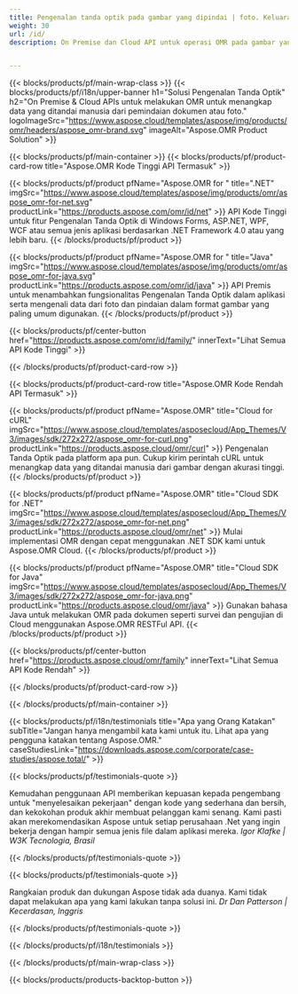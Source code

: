 ```yaml
---
title: Pengenalan tanda optik pada gambar yang dipindai | foto. Keluaran dalam CSV 
weight: 30
url: /id/
description: On Premise dan Cloud API untuk operasi OMR pada gambar yang diputar, dilihat dari samping, dan dipindai. Proses kuesioner, survei, soal pilihan ganda dengan akurasi tinggi dan dapatkan hasil dalam format CSV.


---
```


{{< blocks/products/pf/main-wrap-class >}}
{{< blocks/products/pf/i18n/upper-banner h1="Solusi Pengenalan Tanda Optik" h2="On Premise & Cloud APIs untuk melakukan OMR untuk menangkap data yang ditandai manusia dari pemindaian dokumen atau foto." logoImageSrc="https://www.aspose.cloud/templates/aspose/img/products/omr/headers/aspose_omr-brand.svg" imageAlt="Aspose.OMR Product Solution" >}}

{{< blocks/products/pf/main-container >}}
{{< blocks/products/pf/product-card-row title="Aspose.OMR Kode Tinggi API Termasuk" >}}

{{< blocks/products/pf/product pfName="Aspose.OMR for " title=".NET" imgSrc="https://www.aspose.cloud/templates/aspose/img/products/omr/aspose_omr-for-net.svg" productLink="https://products.aspose.com/omr/id/net" >}}
API Kode Tinggi untuk fitur Pengenalan Tanda Optik di Windows Forms, ASP.NET, WPF, WCF atau semua jenis aplikasi berdasarkan .NET Framework 4.0 atau yang lebih baru.
{{< /blocks/products/pf/product >}}

{{< blocks/products/pf/product pfName="Aspose.OMR for " title="Java" imgSrc="https://www.aspose.cloud/templates/aspose/img/products/omr/aspose_omr-for-java.svg" productLink="https://products.aspose.com/omr/id/java" >}}
API Premis untuk menambahkan fungsionalitas Pengenalan Tanda Optik dalam aplikasi serta mengenali data dari foto dan pindaian dalam format gambar yang paling umum digunakan.
{{< /blocks/products/pf/product >}}

{{< blocks/products/pf/center-button href="https://products.aspose.com/omr/id/family/" innerText="Lihat Semua API Kode Tinggi" >}}

{{< /blocks/products/pf/product-card-row >}}

{{< blocks/products/pf/product-card-row title="Aspose.OMR Kode Rendah API Termasuk" >}}

{{< blocks/products/pf/product pfName="Aspose.OMR" title="Cloud for cURL" imgSrc="https://www.aspose.cloud/templates/asposecloud/App_Themes/V3/images/sdk/272x272/aspose_omr-for-curl.png" productLink="https://products.aspose.cloud/omr/curl" >}}
Pengenalan Tanda Optik pada platform apa pun. Cukup kirim perintah cURL untuk menangkap data yang ditandai manusia dari gambar dengan akurasi tinggi.
{{< /blocks/products/pf/product >}}

{{< blocks/products/pf/product pfName="Aspose.OMR" title="Cloud SDK for .NET" imgSrc="https://www.aspose.cloud/templates/asposecloud/App_Themes/V3/images/sdk/272x272/aspose_omr-for-net.png" productLink="https://products.aspose.cloud/omr/net" >}}
Mulai implementasi OMR dengan cepat menggunakan .NET SDK kami untuk Aspose.OMR Cloud.
{{< /blocks/products/pf/product >}}

{{< blocks/products/pf/product pfName="Aspose.OMR" title="Cloud SDK for Java" imgSrc="https://www.aspose.cloud/templates/asposecloud/App_Themes/V3/images/sdk/272x272/aspose_omr-for-java.png" productLink="https://products.aspose.cloud/omr/java" >}}
Gunakan bahasa Java untuk melakukan OMR pada dokumen seperti survei dan pengujian di Cloud menggunakan Aspose.OMR RESTFul API.
{{< /blocks/products/pf/product >}}

{{< blocks/products/pf/center-button href="https://products.aspose.cloud/omr/family" innerText="Lihat Semua API Kode Rendah" >}}

{{< /blocks/products/pf/product-card-row >}}

{{< /blocks/products/pf/main-container >}}

{{< blocks/products/pf/i18n/testimonials title="Apa yang Orang Katakan" subTitle="Jangan hanya mengambil kata kami untuk itu. Lihat apa yang pengguna katakan tentang Aspose.OMR." caseStudiesLink="https://downloads.aspose.com/corporate/case-studies/aspose.total/" >}}

{{< blocks/products/pf/testimonials-quote >}}
<p class="first">
 Kemudahan penggunaan API memberikan kepuasan kepada pengembang untuk "menyelesaikan pekerjaan" dengan kode yang sederhana dan bersih, dan kekokohan produk akhir membuat pelanggan kami senang. Kami pasti akan merekomendasikan Aspose untuk setiap perusahaan .Net yang ingin bekerja dengan hampir semua jenis file dalam aplikasi mereka.
 <em>
  Igor Klafke | W3K Tecnologia, Brasil
 </em>
</p>

{{< /blocks/products/pf/testimonials-quote >}}

{{< blocks/products/pf/testimonials-quote >}}
<p class="second">
 Rangkaian produk dan dukungan Aspose tidak ada duanya. Kami tidak dapat melakukan apa yang kami lakukan tanpa solusi ini.
 <em>
  Dr Dan Patterson | Kecerdasan, Inggris
 </em>
</p>

{{< /blocks/products/pf/testimonials-quote >}}

{{< /blocks/products/pf/i18n/testimonials >}}

{{< /blocks/products/pf/main-wrap-class >}}

{{< blocks/products/products-backtop-button >}}